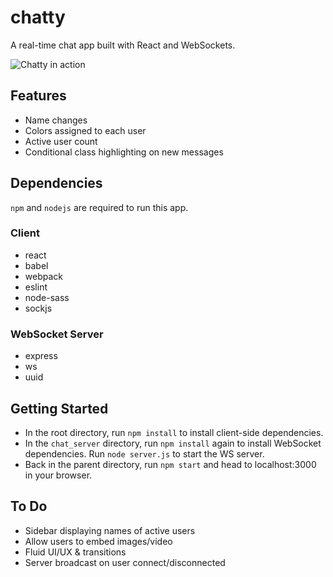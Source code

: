 # chatty

A real-time chat app built with React and WebSockets.

![Chatty in action](https://github.com/jonathandannel/chatty/blob/master/docs/demo.gif?raw=true)


## Features

- Name changes
- Colors assigned to each user
- Active user count
- Conditional class highlighting on new messages

## Dependencies

`npm` and `nodejs` are required to run this app.

### Client

- react
- babel
- webpack
- eslint
- node-sass
- sockjs

### WebSocket Server

- express
- ws
- uuid


## Getting Started

- In the root directory, run `npm install` to install client-side dependencies.
- In the `chat_server` directory, run `npm install` again to install WebSocket dependencies. Run `node server.js` to start the WS server.
- Back in the parent directory, run `npm start` and head to localhost:3000 in your browser.

## To Do

- Sidebar displaying names of active users
- Allow users to embed images/video
- Fluid UI/UX & transitions
- Server broadcast on user connect/disconnected
